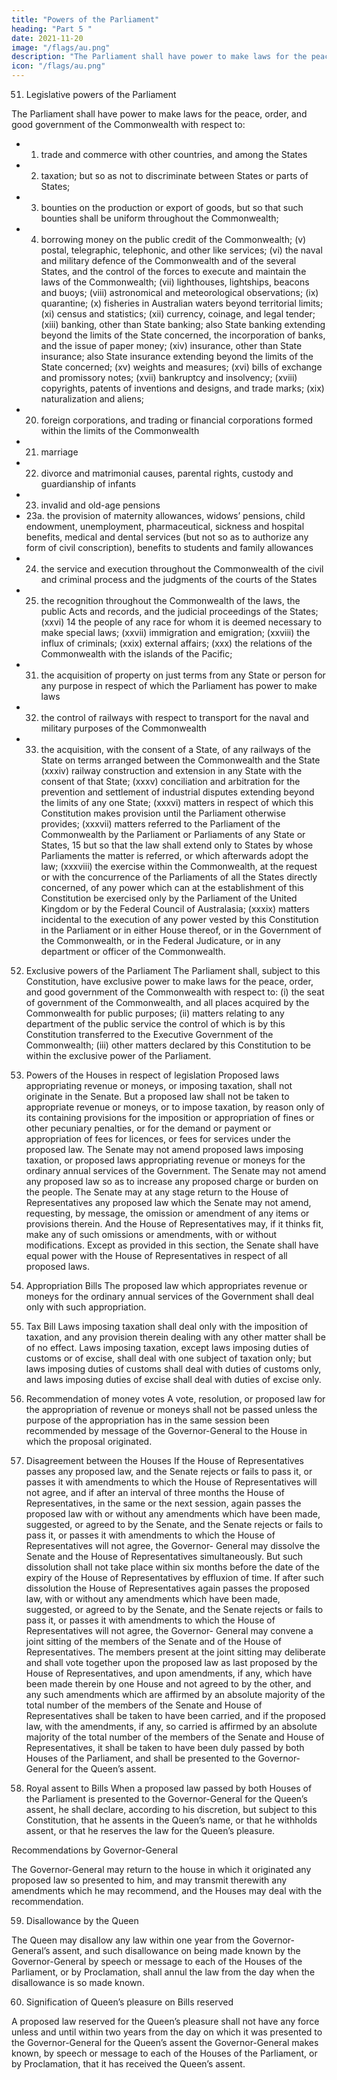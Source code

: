 ```yaml
---
title: "Powers of the Parliament"
heading: "Part 5 "
date: 2021-11-20
image: "/flags/au.png"
description: "The Parliament shall have power to make laws for the peace, order, and good government of the Commonwealth"
icon: "/flags/au.png"
---
```



51. Legislative powers of the Parliament

The Parliament shall have power to make laws for the peace, order, and good government of the Commonwealth with respect to:
- 1. trade and commerce with other countries, and among the States
- 2. taxation; but so as not to discriminate between States or parts of States;
- 3. bounties on the production or export of goods, but so that such bounties shall be uniform throughout
the Commonwealth;
- 4. borrowing money on the public credit of the Commonwealth;
(v) postal, telegraphic, telephonic, and other like services;
(vi) the naval and military defence of the Commonwealth and of the several States, and the control of the
forces to execute and maintain the laws of the Commonwealth;
(vii) lighthouses, lightships, beacons and buoys;
(viii) astronomical and meteorological observations;
(ix) quarantine;
(x) fisheries in Australian waters beyond territorial limits;
(xi) census and statistics;
(xii) currency, coinage, and legal tender;
(xiii) banking, other than State banking; also State banking extending beyond the limits of the State
concerned, the incorporation of banks, and the issue of paper money;
(xiv) insurance, other than State insurance; also State insurance extending beyond the limits of the State
concerned;
(xv) weights and measures;
(xvi) bills of exchange and promissory notes;
(xvii) bankruptcy and insolvency;
(xviii) copyrights, patents of inventions and designs, and trade marks;
(xix) naturalization and aliens;
- 20. foreign corporations, and trading or financial corporations formed within the limits of the Commonwealth
- 21. marriage
- 22. divorce and matrimonial causes, parental rights, custody and guardianship of infants
- 23. invalid and old-age pensions
- 23a. the provision of maternity allowances, widows’ pensions, child endowment, unemployment, pharmaceutical, sickness and hospital benefits, medical and dental services (but not so as to authorize
any form of civil conscription), benefits to students and family allowances
- 24. the service and execution throughout the Commonwealth of the civil and criminal process and the judgments of the courts of the States
- 25. the recognition throughout the Commonwealth of the laws, the public Acts and records, and the
judicial proceedings of the States;
(xxvi) 14 the people of any race for whom it is deemed necessary to make special laws;
(xxvii) immigration and emigration;
(xxviii) the influx of criminals;
(xxix) external affairs;
(xxx) the relations of the Commonwealth with the islands of the Pacific;
- 31. the acquisition of property on just terms from any State or person for any purpose in respect of which
the Parliament has power to make laws
- 32. the control of railways with respect to transport for the naval and military purposes of the Commonwealth
- 33. the acquisition, with the consent of a State, of any railways of the State on terms arranged between the Commonwealth and the State
(xxxiv) railway construction and extension in any State with the consent of that State;
(xxxv) conciliation and arbitration for the prevention and settlement of industrial disputes extending beyond
the limits of any one State;
(xxxvi) matters in respect of which this Constitution makes provision until the Parliament otherwise provides;
(xxxvii) matters referred to the Parliament of the Commonwealth by the Parliament or Parliaments of any State
or States, 15 but so that the law shall extend only to States by whose Parliaments the matter is referred,
or which afterwards adopt the law;
(xxxviii) the exercise within the Commonwealth, at the request or with the concurrence of the Parliaments of
all the States directly concerned, of any power which can at the establishment of this Constitution be
exercised only by the Parliament of the United Kingdom or by the Federal Council of Australasia;
(xxxix) matters incidental to the execution of any power vested by this Constitution in the Parliament or in
either House thereof, or in the Government of the Commonwealth, or in the Federal Judicature, or in
any department or officer of the Commonwealth.

52. Exclusive powers of the Parliament
The Parliament shall, subject to this Constitution, have exclusive power to make laws for the peace, order, and
good government of the Commonwealth with respect to:
(i) the seat of government of the Commonwealth, and all places acquired by the Commonwealth for
public purposes;
(ii) matters relating to any department of the public service the control of which is by this Constitution
transferred to the Executive Government of the Commonwealth;
(iii) other matters declared by this Constitution to be within the exclusive power of the Parliament.

53. Powers of the Houses in respect of legislation
Proposed laws appropriating revenue or moneys, or imposing taxation, shall not originate in the Senate. But a
proposed law shall not be taken to appropriate revenue or moneys, or to impose taxation, by reason only of its
containing provisions for the imposition or appropriation of fines or other pecuniary penalties, or for the demand
or payment or appropriation of fees for licences, or fees for services under the proposed law.
The Senate may not amend proposed laws imposing taxation, or proposed laws appropriating revenue or
moneys for the ordinary annual services of the Government.
The Senate may not amend any proposed law so as to increase any proposed charge or burden on the people.
The Senate may at any stage return to the House of Representatives any proposed law which the Senate may
not amend, requesting, by message, the omission or amendment of any items or provisions therein. And the
House of Representatives may, if it thinks fit, make any of such omissions or amendments, with or without
modifications.
Except as provided in this section, the Senate shall have equal power with the House of Representatives in
respect of all proposed laws.

54. Appropriation Bills
The proposed law which appropriates revenue or moneys for the ordinary annual services of the Government
shall deal only with such appropriation.

55. Tax Bill
Laws imposing taxation shall deal only with the imposition of taxation, and any provision therein dealing with
any other matter shall be of no effect.
Laws imposing taxation, except laws imposing duties of customs or of excise, shall deal with one subject of
taxation only; but laws imposing duties of customs shall deal with duties of customs only, and laws imposing
duties of excise shall deal with duties of excise only.
56. Recommendation of money votes
A vote, resolution, or proposed law for the appropriation of revenue or moneys shall not be passed unless the
purpose of the appropriation has in the same session been recommended by message of the Governor-General
to the House in which the proposal originated.
57. Disagreement between the Houses
If the House of Representatives passes any proposed law, and the Senate rejects or fails to pass it, or passes it
with amendments to which the House of Representatives will not agree, and if after an interval of three months
the House of Representatives, in the same or the next session, again passes the proposed law with or without
any amendments which have been made, suggested, or agreed to by the Senate, and the Senate rejects or fails
to pass it, or passes it with amendments to which the House of Representatives will not agree, the Governor-
General may dissolve the Senate and the House of Representatives simultaneously. But such dissolution shall
not take place within six months before the date of the expiry of the House of Representatives by effluxion of
time.
If after such dissolution the House of Representatives again passes the proposed law, with or without any
amendments which have been made, suggested, or agreed to by the Senate, and the Senate rejects or fails
to pass it, or passes it with amendments to which the House of Representatives will not agree, the Governor-
General may convene a joint sitting of the members of the Senate and of the House of Representatives.
The members present at the joint sitting may deliberate and shall vote together upon the proposed law as last
proposed by the House of Representatives, and upon amendments, if any, which have been made therein
by one House and not agreed to by the other, and any such amendments which are affirmed by an absolute
majority of the total number of the members of the Senate and House of Representatives shall be taken to
have been carried, and if the proposed law, with the amendments, if any, so carried is affirmed by an absolute majority of the total number of the members of the Senate and House of Representatives, it shall be taken to have been duly passed by both Houses of the Parliament, and shall be presented to the Governor-General for the Queen’s assent.

58. Royal assent to Bills
When a proposed law passed by both Houses of the Parliament is presented to the Governor-General for the
Queen’s assent, he shall declare, according to his discretion, but subject to this Constitution, that he assents in the Queen’s name, or that he withholds assent, or that he reserves the law for the Queen’s pleasure.

Recommendations by Governor-General

The Governor-General may return to the house in which it originated any proposed law so presented to him,
and may transmit therewith any amendments which he may recommend, and the Houses may deal with the
recommendation.

59. Disallowance by the Queen

The Queen may disallow any law within one year from the Governor-General’s assent, and such disallowance on being made known by the Governor-General by speech or message to each of the Houses of the Parliament, or by Proclamation, shall annul the law from the day when the disallowance is so made known.

60. Signification of Queen’s pleasure on Bills reserved

A proposed law reserved for the Queen’s pleasure shall not have any force unless and until within two years from the day on which it was presented to the Governor-General for the Queen’s assent the Governor-General makes known, by speech or message to each of the Houses of the Parliament, or by Proclamation, that it has received the Queen’s assent.
